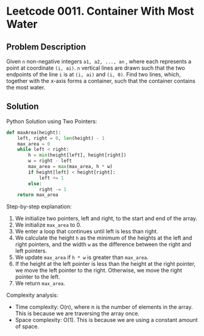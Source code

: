 # Leetcode 0011. Container With Most Water

## Problem Description
Given `n` non-negative integers `a1, a2, ..., an` , where each represents a point at coordinate `(i, ai)`. `n` vertical lines are drawn such that the two endpoints of the line `i` is at `(i, ai)` and `(i, 0)`. Find two lines, which, together with the x-axis forms a container, such that the container contains the most water.

## Solution
Python Solution using Two Pointers:
```python
def maxArea(height):
    left, right = 0, len(height) - 1
    max_area = 0
    while left < right:
        h = min(height[left], height[right])
        w = right - left
        max_area = max(max_area, h * w)
        if height[left] < height[right]:
            left += 1
        else:
            right -= 1
    return max_area
```

Step-by-step explanation:
1. We initialize two pointers, left and right, to the start and end of the array.
2. We initialize `max_area` to 0.
3. We enter a loop that continues until left is less than right.
4. We calculate the height `h` as the minimum of the heights at the left and right pointers, and the width `w` as the difference between the right and left pointers.
5. We update `max_area` if `h * w` is greater than `max_area`.
6. If the height at the left pointer is less than the height at the right pointer, we move the left pointer to the right. Otherwise, we move the right pointer to the left.
7. We return `max_area`.

Complexity analysis:
- Time complexity: O(n), where n is the number of elements in the array. This is because we are traversing the array once.
- Space complexity: O(1). This is because we are using a constant amount of space.